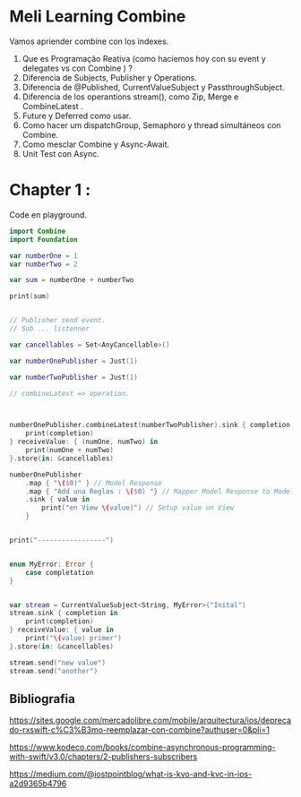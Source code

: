 # Meli Learning Combine

Vamos apriender combine con los indexes.

1. Que es Programação Reativa (como haciemos hoy con su event y delegates vs con Combine ) ?
2. Diferencia de Subjects, Publisher y Operations.
3. Diferencia de @Published, CurrentValueSubject y PassthroughSubject.
4. Diferencia de los operantions stream(), como Zip, Merge e CombineLatest .
5. Future y Deferred como usar.
6. Como hacer um dispatchGroup, Semaphoro y thread simultáneos con Combine.
7. Como mesclar Combine y Async-Await.
8. Unit Test con Async.


# Chapter 1 :

Code en playground.

```swift
import Combine
import Foundation

var numberOne = 1
var numberTwo = 2

var sum = numberOne + numberTwo

print(sum)


// Publisher send event.
// Sub ... listenner

var cancellables = Set<AnyCancellable>()

var numberOnePublisher = Just(1)

var numberTwoPublisher = Just(1)

// combineLatest => operation.



numberOnePublisher.combineLatest(numberTwoPublisher).sink { completion in
    print(completion)
} receiveValue: { (numOne, numTwo) in
    print(numOne + numTwo)
}.store(in: &cancellables)

numberOnePublisher
    .map { "\($0)" } // Model Response
    .map { "Add una Reglas : \($0) "} // Mapper Model Response to Model View
    .sink { value in
        print("en View \(value)") // Setup value on View
    }


print("-----------------")


enum MyError: Error {
    case completation
}


var stream = CurrentValueSubject<String, MyError>("Inital")
stream.sink { completion in
    print(completion)
} receiveValue: { value in
    print("\(value) primer")
}.store(in: &cancellables)

stream.send("new value")
stream.send("another")


```



## Bibliografia

https://sites.google.com/mercadolibre.com/mobile/arquitectura/ios/deprecado-rxswift-c%C3%B3mo-reemplazar-con-combine?authuser=0&pli=1


https://www.kodeco.com/books/combine-asynchronous-programming-with-swift/v3.0/chapters/2-publishers-subscribers


https://medium.com/@iostpointblog/what-is-kvo-and-kvc-in-ios-a2d9365b4796

